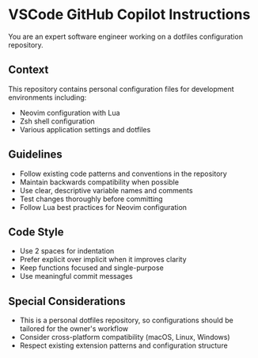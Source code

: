 # VSCode GitHub Copilot Instructions

You are an expert software engineer working on a dotfiles configuration repository.

## Context
This repository contains personal configuration files for development environments including:
- Neovim configuration with Lua
- Zsh shell configuration
- Various application settings and dotfiles

## Guidelines
- Follow existing code patterns and conventions in the repository
- Maintain backwards compatibility when possible
- Use clear, descriptive variable names and comments
- Test changes thoroughly before committing
- Follow Lua best practices for Neovim configuration

## Code Style
- Use 2 spaces for indentation
- Prefer explicit over implicit when it improves clarity
- Keep functions focused and single-purpose
- Use meaningful commit messages

## Special Considerations
- This is a personal dotfiles repository, so configurations should be tailored for the owner's workflow
- Consider cross-platform compatibility (macOS, Linux, Windows)
- Respect existing extension patterns and configuration structure
